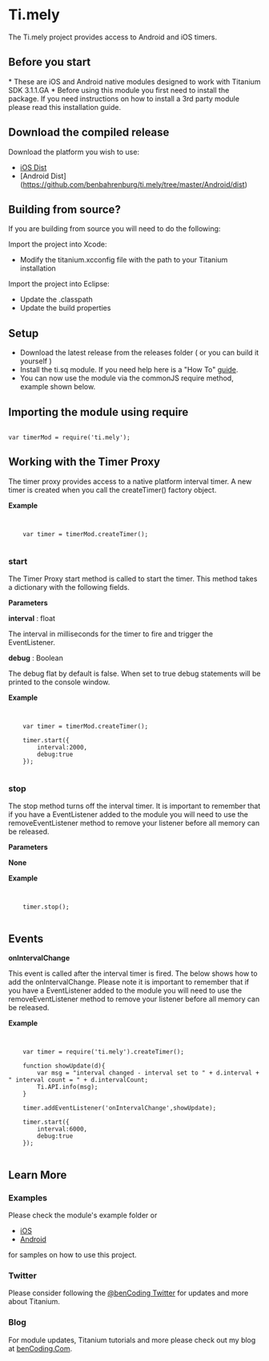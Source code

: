 <h1>Ti.mely</h1>

The Ti.mely project provides access to Android and iOS timers.

<h2>Before you start</h2>
* These are iOS and Android native modules designed to work with Titanium SDK 3.1.1.GA
* Before using this module you first need to install the package. If you need instructions on how to install a 3rd party module please read this installation guide.

<h2>Download the compiled release</h2>

Download the platform you wish to use:

* [iOS Dist](https://github.com/benbahrenburg/ti.mely/tree/master/iOS/dist)
* [Android Dist] (https://github.com/benbahrenburg/ti.mely/tree/master/Android/dist)

<h2>Building from source?</h2>

If you are building from source you will need to do the following:

Import the project into Xcode:

* Modify the titanium.xcconfig file with the path to your Titanium installation

Import the project into Eclipse:

* Update the .classpath
* Update the build properties

<h2>Setup</h2>

* Download the latest release from the releases folder ( or you can build it yourself )
* Install the ti.sq module. If you need help here is a "How To" [guide](https://wiki.appcelerator.org/display/guides/Configuring+Apps+to+Use+Modules). 
* You can now use the module via the commonJS require method, example shown below.

<h2>Importing the module using require</h2>
<pre><code>
var timerMod = require('ti.mely');
</code></pre>

<h2>Working with the Timer Proxy</h2>
The timer proxy provides access to a native platform interval timer.  A new timer is created when you call the createTimer() factory object.

<b>Example</b>
<pre><code>

	var timer = timerMod.createTimer();

</code></pre>

<h3>start</h3>
The Timer Proxy start method is called to start the timer.  This method takes a dictionary with the following fields.

<b>Parameters</b>

<b>interval</b> : float

The interval in milliseconds for the timer to fire and trigger the EventListener.

<b>debug</b> : Boolean

The debug flat by default is false.  When set to true debug statements will be printed to the console window.

<b>Example</b>
<pre><code>

	var timer = timerMod.createTimer();
	
	timer.start({
		interval:2000,
		debug:true
	});

</code></pre>

<h3>stop</h3>
The stop method turns off the interval timer. It is important to remember that if you have a EventListener added to the module you will need to use the removeEventListener method to remove your listener before all memory can be released. 

<b>Parameters</b>

<b>None</b> 


<b>Example</b>
<pre><code>
	
	timer.stop();

</code></pre>

<h2>Events</h2>

<b>onIntervalChange</b>

This event is called after the interval timer is fired.  The below shows how to add the onIntervalChange.  Please note it is important to remember that if you have a EventListener added to the module you will need to use the removeEventListener method to remove your listener before all memory can be released. 

<b>Example</b>
<pre><code>

	var timer = require('ti.mely').createTimer();

	function showUpdate(d){
		var msg = "interval changed - interval set to " + d.interval + " interval count = " + d.intervalCount;
		Ti.API.info(msg);
	}

	timer.addEventListener('onIntervalChange',showUpdate);
	
	timer.start({
		interval:6000,
		debug:true
	});

</code></pre>


<h2>Learn More</h2>

<h3>Examples</h3>
Please check the module's example folder or 


* [iOS](https://github.com/benbahrenburg/ti.mely/tree/master/iOS/example) 
* [Android](https://github.com/benbahrenburg/ti.mely/tree/master/Android/example)

for samples on how to use this project.

<h3>Twitter</h3>

Please consider following the [@benCoding Twitter](http://www.twitter.com/benCoding) for updates 
and more about Titanium.

<h3>Blog</h3>

For module updates, Titanium tutorials and more please check out my blog at [benCoding.Com](http://benCoding.com).
